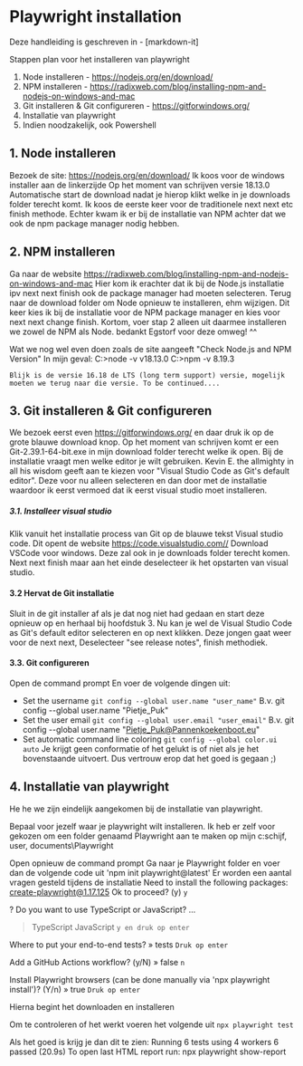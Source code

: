 # Playwright installation

Deze handleiding is geschreven in - [markdown-it] 

Stappen plan voor het installeren van playwright
1. Node installeren - https://nodejs.org/en/download/
2. NPM installeren - https://radixweb.com/blog/installing-npm-and-nodejs-on-windows-and-mac
3. Git installeren & Git configureren - https://gitforwindows.org/
4. Installatie van playwright
5. Indien noodzakelijk, ook Powershell


## 1. Node installeren
Bezoek de site: https://nodejs.org/en/download/
Ik koos voor de windows installer aan de linkerzijde
Op het moment van schrijven versie 18.13.0 
Automatische start de download nadat je hierop klikt welke in je downloads folder terecht komt. 
Ik koos de eerste keer voor de traditionele next next etc finish methode. Echter kwam ik er bij de installatie van NPM achter dat we ook de npm package manager nodig hebben.

## 2. NPM installeren
Ga naar de website https://radixweb.com/blog/installing-npm-and-nodejs-on-windows-and-mac
Hier kom ik erachter dat ik bij de Node.js installatie ipv next next finish ook de package manager had moeten selecteren.
Terug naar de download folder om Node opnieuw te installeren, ehm wijzigen. 
Dit keer kies ik bij de installatie voor de NPM package manager en kies voor next next change finish. 
Kortom, voer stap 2 alleen uit daarmee installeren we zowel de NPM als Node. bedankt Egstorf voor deze omweg! ^^

Wat we nog wel even doen zoals de site aangeeft "Check Node.js and NPM Version"
In mijn geval:
C:\>node -v
v18.13.0
C:\>npm -v
8.19.3

`Blijk is de versie 16.18 de LTS (long term support) versie, mogelijk moeten we terug naar die versie. To be continued....`

## 3. Git installeren & Git configureren
We bezoek eerst even https://gitforwindows.org/ en daar druk ik op de grote blauwe download knop.
Op het moment van schrijven komt er een Git-2.39.1-64-bit.exe in mijn download folder terecht welke ik open.
Bij de installatie vraagt men welke editor je wilt gebruiken. Kevin E. the allmighty in all his wisdom geeft aan te kiezen voor "Visual Studio Code as Git's default editor". Deze voor nu alleen selecteren en dan door met de installatie waardoor ik eerst vermoed dat ik eerst visual studio moet installeren.

##### 3.1. Installeer visual studio 
Klik vanuit het installatie process van Git op de blauwe tekst Visual studio code. Dit opent de website https://code.visualstudio.com//
Download VSCode voor windows. Deze zal ook in je downloads folder terecht komen.
Next next finish maar aan het einde deselecteer ik het opstarten van visual studio.

#### 3.2 Hervat de Git installatie
Sluit in de git installer af als je dat nog niet had gedaan en start deze opnieuw op en herhaal bij hoofdstuk 3.
Nu kan je wel de Visual Studio Code as Git's default editor selecteren en op next klikken. Deze jongen gaat weer voor de next next, Deselecteer "see release notes", finish methodiek. 

#### 3.3. Git configureren
Open de command prompt
En voer de volgende dingen uit:
- Set the username 
`git config --global user.name "user_name"`
B.v. git config --global user.name "Pietje_Puk"
- Set the user email
`git config --global user.email "user_email"`
B.v. git config --global user.name "Pietje_Puk@Pannenkoekenboot.eu"
- Set automatic command line coloring
`git config --global color.ui auto`
Je krijgt geen conformatie of het gelukt is of niet als je het bovenstaande uitvoert. Dus vertrouw erop dat het goed is gegaan ;) 

## 4. Installatie van playwright
He he we zijn eindelijk aangekomen bij de installatie van playwright.

Bepaal voor jezelf waar je playwright wilt installeren. Ik heb er zelf voor gekozen om een folder genaamd Playwright aan te maken op mijn c:schijf, user, documents\Playwright

Open opnieuw de command prompt
Ga naar je Playwright folder en voer dan de volgende code uit
'npm init playwright@latest'
Er worden een aantal vragen gesteld tijdens de installatie
Need to install the following packages:
  create-playwright@1.17.125
Ok to proceed? (y) `y`

? Do you want to use TypeScript or JavaScript? ...
> TypeScript
  JavaScript
`y en druk op enter`

Where to put your end-to-end tests? » tests
`Druk op enter`

 Add a GitHub Actions workflow? (y/N) » false
 `n`

 Install Playwright browsers (can be done manually via 'npx playwright install')? (Y/n) » true
 `Druk op enter`

Hierna begint het downloaden en installeren

Om te controleren of het werkt voeren het volgende uit
`npx playwright test`

Als het goed is krijg je dan dit te zien:
Running 6 tests using 4 workers
  6 passed (20.9s)
To open last HTML report run:
  npx playwright show-report
  
  

